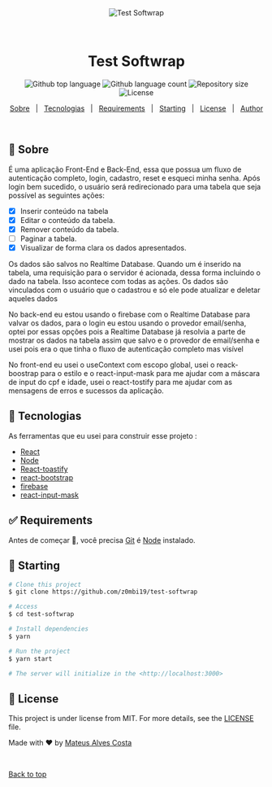<div align="center" id="top">
  <img src="./.github/app.gif" alt="Test Softwrap" />

&#xa0;

  <!-- <a href="https://testsoftwrap.netlify.app">Demo</a> -->
</div>

<h1 align="center">Test Softwrap</h1>

<p align="center">
  <img alt="Github top language" src="https://img.shields.io/github/languages/top/z0mbi19/test-softwrap?color=56BEB8">

  <img alt="Github language count" src="https://img.shields.io/github/languages/count/z0mbi19/test-softwrap?color=56BEB8">

  <img alt="Repository size" src="https://img.shields.io/github/repo-size/z0mbi19/test-softwrap?color=56BEB8">

  <img alt="License" src="https://img.shields.io/github/license/z0mbi19/test-softwrap?color=56BEB8">

  <!-- <img alt="Github issues" src="https://img.shields.io/github/issues/z0mbi19/test-softwrap?color=56BEB8" /> -->

  <!-- <img alt="Github forks" src="https://img.shields.io/github/forks/z0mbi19/test-softwrap?color=56BEB8" /> -->

  <!-- <img alt="Github stars" src="https://img.shields.io/github/stars/z0mbi19/test-softwrap?color=56BEB8" /> -->
</p>

<!-- Status -->

<!-- <h4 align="center">
	🚧  Test Softwrap 🚀 Under construction...  🚧
</h4>

<hr> -->

<p align="center">
  <a href="#dart-sobre">Sobre</a> &#xa0; | &#xa0;
  <a href="#rocket-tecnologias">Tecnologias</a> &#xa0; | &#xa0;
  <a href="#white_check_mark-requirements">Requirements</a> &#xa0; | &#xa0;
  <a href="#checkered_flag-starting">Starting</a> &#xa0; | &#xa0;
  <a href="#memo-license">License</a> &#xa0; | &#xa0;
  <a href="https://github.com/z0mbi19" target="_blank">Author</a>
</p>

<br>

## :dart: Sobre

É uma aplicação Front-End e Back-End, essa que
possua um fluxo de autenticação completo, login, cadastro, reset e
esqueci minha senha. Após login bem sucedido, o usuário será
redirecionado para uma tabela que seja possível as seguintes ações:

- [x] Inserir conteúdo na tabela
- [x] Editar o conteúdo da tabela.
- [x] Remover conteúdo da tabela.
- [ ] Paginar a tabela.
- [x] Visualizar de forma clara os dados apresentados.

Os dados são salvos no Realtime Database. Quando um é inserido na
tabela, uma requisição para o servidor é acionada, dessa forma
incluindo o dado na tabela. Isso acontece com todas as ações.
Os dados são vinculados com o usuário que o cadastrou e só ele pode atualizar e deletar aqueles dados

No back-end eu estou usando o firebase com o Realtime Database para valvar os dados,
para o login eu estou usando o provedor email/senha, optei por essas opções pois a Realtime Database já resolvia a parte de mostrar os dados na tabela assim que salvo e o provedor de email/senha e usei pois era o que tinha o fluxo de autenticação completo mas visível

No front-end eu usei o useContext com escopo global, usei o reack-boostrap para o estilo e o react-input-mask para me ajudar com a máscara de input do cpf e idade, usei o react-tostify para me ajudar com as mensagens de erros e sucessos da aplicação.

## :rocket: Tecnologias

As ferramentas que eu usei para construir esse projeto :

- [React](https://pt-br.reactjs.org/)
- [Node](https://nodejs.org/en/)
- [React-toastify](https://fkhadra.github.io/react-toastify/introduction/)
- [react-bootstrap](https://react-bootstrap.github.io/)
- [firebase](https://firebase.google.com/)
- [react-input-mask](https://github.com/sanniassin/react-input-mask)

## :white_check_mark: Requirements

Antes de começar :checkered_flag:, você precisa [Git](https://git-scm.com) é [Node](https://nodejs.org/en/) instalado.

## :checkered_flag: Starting

```bash
# Clone this project
$ git clone https://github.com/z0mbi19/test-softwrap

# Access
$ cd test-softwrap

# Install dependencies
$ yarn

# Run the project
$ yarn start

# The server will initialize in the <http://localhost:3000>
```

## :memo: License

This project is under license from MIT. For more details, see the [LICENSE](LICENSE.md) file.

Made with :heart: by <a href="https://github.com/z0mbi19" target="_blank">Mateus Alves Costa</a>

&#xa0;

<a href="#top">Back to top</a>
